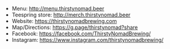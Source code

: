 - Menu: http://menu.thirstynomad.beer  
- Teespring store: http://merch.thirstynomad.beer  
- Website: https://thirstynomadbrewing.com  
- Map/Directions: https://g.page/thirstynomad?share  
- Facebook: https://facebook.com/ThirstyNomadBrewing/  
- Instagram: https://www.instagram.com/thirstynomadbrewing/  